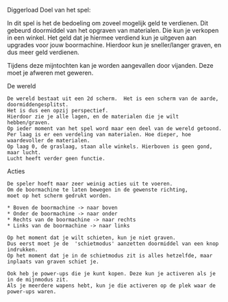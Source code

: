 Diggerload
Doel van het spel: 

In dit spel is het de bedoeling om zoveel mogelijk geld te verdienen.
Dit gebeurd doormiddel van het opgraven van materialen.
Die kun je verkopen in een winkel. 
Het geld dat je hiermee verdiend kun je uitgeven aan upgrades voor jouw boormachine.
Hierdoor kun je sneller/langer graven, en dus meer geld verdienen.

Tijdens deze mijntochten kan je worden aangevallen door vijanden. Deze moet je afweren met geweren.

De wereld

	De wereld bestaat uit een 2d scherm.  Het is een scherm van de aarde, doormiddengesplitst.
	Het is dus een opzij perspectief.
	Hierdoor zie je alle lagen, en de materialen die je wilt hebben/graven.
	Op ieder moment van het spel word maar een deel van de wereld getoond.
	Per laag is er een verdeling van materialen. Hoe dieper, hoe waardevoller de materialen.
	Op laag 0, de graslaag, staan alle winkels. Hierboven is geen gond, maar lucht. 
	Lucht heeft verder geen functie.

Acties

	De speler hoeft maar zeer weinig acties uit te voeren.
	Om de boormachine te laten bewegen in de gewenste richting, 
	moet op het scherm gedrukt worden. 

	* Boven de boormachine -> naar boven
	* Onder de boormachine -> naar onder
	* Rechts van de boormachine -> naar rechts
	* Links van de boormachine -> naar links

	Op het moment dat je wilt schieten, kun je niet graven. 
	Dus eerst moet je de  'schietmodus' aanzetten doormiddel van een knop indrukken.
	Op het moment dat je in de schietmodus zit is alles hetzelfde, maar inplaats van graven schiet je.
	
	Ook heb je power-ups die je kunt kopen. Deze kun je activeren als je in de mijnmodus zit. 
	Als je meerdere wapens hebt, kun je die activeren op de plek waar de power-ups waren.
